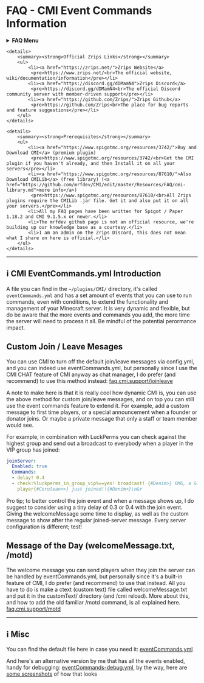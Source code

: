 # FAQ - CMI Event Commands Information

<topMenu>
    <details>
        <summary><strong>FAQ Menu</strong></summary>
        <p>
         • <a href="https://faq.cmi.support/bungee">Bungeecord-Info</a>, 
         • <a href="https://faq.cmi.support/chance">Chance-Example</a>, 
         • <a href="https://faq.cmi.support/chat">Chat-Manager</a>, 
         • <a href="https://faq.cmi.support/format">Chat-Format</a>, 
         • <a href="https://faq.cmi.support/chatfilter">Chat-Filter</a>, 
         • <a href="https://faq.cmi.support/chatrooms">Chat-Rooms</a>, 
         • <a href="https://faq.cmi.support/commands">Commands-Manager</a>, 
         • <a href="https://faq.cmi.support/joinleave">Custom-Join-Leave</a>, 
         • <a href="https://faq.cmi.support/economy">Economy-Manager</a>, 
         • <a href="https://faq.cmi.support/eventcommands">Event-Commands</a>, 
         • <a href="https://faq.cmi.support/ext-cmds">Extending-Commands</a>, 
         • <a href="https://faq.cmi.support/gettingstarted">Getting-Started</a>, 
         • <a href="https://faq.cmi.support/glow">Glow</a>, 
         • <a href="https://faq.cmi.support/help">Custom-Help</a>, 
         • <a href="https://faq.cmi.support/hexcolors">Hex-Colors</a>, 
         • <a href="https://faq.cmi.support/import">Importing-Data</a>, 
         • <a href="https://faq.cmi.support/library">CMILib</a>, 
         • <a href="https://faq.cmi.support/locale">Locale</a>, 
         • <a href="https://faq.cmi.support/prefix">LuckPerms-Prefix</a>, 
         • <a href="https://faq.cmi.support/migrate">Migrate-Database</a>, 
         • <a href="https://faq.cmi.support/mode-stuck">Mode-Stuck</a>, 
         • <a href="https://faq.cmi.support/moderation">User-Moderation</a>, 
         • <a href="https://faq.cmi.support/more-msg-cmds">More-Msg-Commands</a>, 
         • <a href="https://faq.cmi.support/motd">MOTD</a>, 
         • <a href="https://faq.cmi.support/params">Parameters</a>, 
         • <a href="https://faq.cmi.support/ranks">Ranks</a>, 
         • <a href="https://faq.cmi.support/rules">Custom-Rules</a>, 
         • <a href="https://faq.cmi.support/running">Running-CMI</a>, 
         • <a href="https://faq.cmi.support/safety">Safety-Tips</a>, 
         • <a href="https://faq.cmi.support/specialized">Specialized-Cmds</a>, 
         • <a href="https://faq.cmi.support/toggle">Toggle-Example</a>, 
         • <a href="https://faq.cmi.support/trash">Trash</a>, 
         • <a href="https://faq.cmi.support/votes">Vote-Manager</a>,
         • <a href="https://faq.cmi.support/worth">Worth</a>.
        </p>
    </details>

    <details>
        <summary><strong>Official Zrips Links</strong></summary>
        <ul>
            <li><a href="https://zrips.net/">Zrips Website</a>
             <pre>https://www.zrips.net/<br>The official website, wiki/documentation/information</pre></li>
            <li><a href="https://discord.gg/dDMamN4">Zrips Discord</a>
             <pre>https://discord.gg/dDMamN4<br>The official Discord community server with member-driven support</pre></li>
            <li><a href="https://github.com/Zrips/">Zrips Github</a>
             <pre>https://github.com/Zrips<br>The place for bug reports and feature suggestions</pre></li>
        </ul>
    </details>

    <details>
        <summary><strong>Prerequisites</strong></summary>
        <ul>
            <li><a href="https://www.spigotmc.org/resources/3742/">Buy and Download CMI</a> (premium plugin)
             <pre>https://www.spigotmc.org/resources/3742/<br>Get the CMI plugin if you haven't already, and then Install it on all your servers</pre></li>
            <li><a href="https://www.spigotmc.org/resources/87610/">Also Download CMILib</a> (free library) (<a href="https://github.com/mrfdev/CMI/edit/master/Resources/FAQ/cmi-library.md">more info</a>)
             <pre>https://www.spigotmc.org/resources/87610/<br>All Zrips plugins require the CMILib .jar file. Get it and also put it on all your servers.</pre></li>
            <li>All my FAQ pages have been written for Spigot / Paper 1.18.2 and CMI 9.1.5.x or newer.</li>
            <li>The mrfdev github page is not an official resource, we're building up our knowledge base as a courtesy.</li>
            <li>I am an admin on the Zrips Discord, this does not mean what I share on here is official.</li>
        </ul>
    </details>
</topMenu>

---

## <g-emoji class="g-emoji" alias="information_source" fallback-src="https://github.githubassets.com/images/icons/emoji/unicode/2139.png">ℹ️</g-emoji> CMI EventCommands.yml Introduction

A file you can find in the `~/plugins/CMI/` directory, it's called `eventCommands.yml` and has a set amount of events that you can use to run commands, even with conditions, to extend the functionality and management of your Minecraft server. It is very dynamic and flexible, but do be aware that the more events and commands you add, the more time the server will need to process it all. Be mindful of the potential perormance impact.

## Custom Join / Leave Mesages

You can use CMI to turn off the default join/leave messages via config.yml, and you can indeed use eventCommands.yml, but personally since I use the CMI CHAT feature of CMI anyway as chat manager, I do prefer (and recommend) to use this method instead: [faq.cmi.support/joinleave](https://github.com/mrfdev/CMI/blob/master/Resources/FAQ/cmi-custom-joinleave.md)

A note to make here is that it is really cool how dynamic CMI is, you can use the above method for custom join/leave messages, and on top you can still use the event commands feature to extend it. For example, add a custom message to first time players, or a special announcement when a founder or donator joins. Or maybe a private message that only a staff or team member would see. 

For example, in combination with LuckPerms you can check against the highest group and send out a broadcast to everybody when a player in the VIP group has joined:
```yaml
joinServer:
  Enabled: true
  Commands:
  - delay! 0.4
  - check:%luckperms_in_group_vip%==yes! broadcast! {#Denim>} OMG, a &lVIP
    player{#Cerulean<>} just joined!!{#Denim<}\n&r
```
Pro tip; to better control the join event and when a message shows up, I do suggest to consider using a tiny delay of 0.3 or 0.4 with the join event. Giving the welcomeMessage some time to display, as well as the custom message to show after the regular joined-server message. Every server configuration is different; test!

## Message of the Day (welcomeMessage.txt, /motd)

The welcome message you can send players when they join the server can be handled by eventCommands.yml, but personally since it's a built-in feature of CMI, I do prefer (and recommend) to use that instead. All you have to do is make a ctext (custom text) file called welcomeMessage.txt and put it in the customText/ directory (and /cmi reload). More about this, and how to add the old familiar /motd command, is all explained here. [faq.cmi.support/motd](https://github.com/mrfdev/CMI/blob/master/Resources/FAQ/cmi-motd.md)

---

## <g-emoji class="g-emoji" alias="information_source" fallback-src="https://github.githubassets.com/images/icons/emoji/unicode/2139.png">ℹ️</g-emoji> Misc

You can find the default file here in case you need it: [eventCommands.yml](https://github.com/mrfdev/CMI/blob/master/Resources/Alternatives/eventCommands.yml)

And here's an alternative version by me that has all the events enabled, handy for debugging: [eventCommands-debug.yml](https://github.com/mrfdev/CMI/blob/master/Resources/Alternatives/eventCommands-debug.yml), by the way, here are [some screenshots](https://imgur.com/a/ewH5B8h) of how that looks

